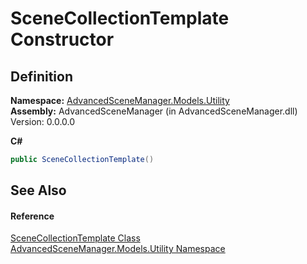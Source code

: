 # SceneCollectionTemplate Constructor




## Definition
**Namespace:** <a href="N_AdvancedSceneManager_Models_Utility">AdvancedSceneManager.Models.Utility</a>  
**Assembly:** AdvancedSceneManager (in AdvancedSceneManager.dll) Version: 0.0.0.0

**C#**
``` C#
public SceneCollectionTemplate()
```



## See Also


#### Reference
<a href="T_AdvancedSceneManager_Models_Utility_SceneCollectionTemplate">SceneCollectionTemplate Class</a>  
<a href="N_AdvancedSceneManager_Models_Utility">AdvancedSceneManager.Models.Utility Namespace</a>  
